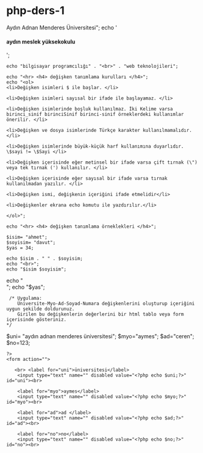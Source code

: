 # php-ders-1
<!DOCTYPE html>
<html lang="en">
<head>
    <meta charset="UTF-8">
    <meta http-equiv="X-UA-Compatible" content="IE=edge">
    <meta name="viewport" content="width=device-width, initial-scale=1.0">
    <title>ders-1</title>
</head>
<body>
    <!-- Açıklama Satırı -->
    <?php
    // Açıklama Satırı
    /* Açıklama Satırı Bloğu
       Shift+Alt+a
    */
    /* Kullanılan Komutlar
    echo: Ekrana yazdırma işlemi yapar.
        İçerisinde html etiketleri kullanılabilir. 
        Çift veya tek tırnak ile kullanılabilir.
        Çift tırnak içerisinde değişken içerikleri gösterilir. 
        Nokta işareti(.) ile birleştirme yapılabilir.
        \ Kaçış karakteridir. Özel ifadelerden önce kullanılır.
    */
    echo "<h3>Aydın Adnan Menderes Üniversitesi</h3>";
    echo '<h4> aydın meslek yüksekokulu </h4>';
 
    echo "bilgisayar programcılığı" . "<br>" . "web teknolojileri";

    echo "<hr> <h4> değişken tanımlama kurulları </h4>";
    echo "<ol>
    <li>Değişken isimleri $ ile başlar. </li>

    <li>Değişken isimleri sayısal bir ifade ile başlayamaz. </li>

    <li>Değişken isimlerinde boşluk kullanılmaz. İki Kelime varsa birinci_sinif birinciSinif birinci-sinif örneklerdeki kullanımlar önerilir. </li>

    <li>Değişken ve dosya isimlerinde Türkçe karakter kullanılmamalıdır. </li>

    <li>Değişken isimlerinde büyük-küçük harf kullanımına duyarlıdır. \$sayi != \$Sayi </li>

    <li>Değişken içerisinde eğer metinsel bir ifade varsa çift tırnak (\") veya tek tırnak (') kullanılır. </li>

    <li>Değişken içerisinde eğer sayısal bir ifade varsa tırnak kullanılmadan yazılır. </li>

    <li>Değişken ismi, değişkenin içeriğini ifade etmelidir</li>

    <li>Değişkenler ekrana echo komutu ile yazdırılır.</li> 

    </ol>";

    echo "<hr> <h4> değişken tanımlama örneklekleri </h4>";

    $isim= "ahmet";
    $soyisim= "davut";
    $yas = 34;

    echo $isim . " " . $soyisim;
    echo "<br>";
    echo "$isim $soyisim";
echo "<br>";
    echo "$yas";
   

     /* Uygulama:
        Üniversite-Myo-Ad-Soyad-Numara değişkenlerini oluşturup içeriğini uygun şekilde doldurunuz.
        Girilen bu değişkenlerin değerlerini bir html tablo veya form içerisinde gösteriniz.
    */
   $uni= "aydın adnan menderes üniversitesi";
   $myo="aymes";
   $ad="ceren";
   $no=123;
  

    ?>
    <form action="">

       <br> <label for="uni">üniversitesi</label>
        <input type="text" name="" disabled value="<?php echo $uni;?>" id="uni"><br>

        <label for="myo">aymes</label>
        <input type="text" name="" disabled value="<?php echo $myo;?>" id="myo"><br>

        <label for="ad">ad </label>
        <input type="text" name="" disabled value="<?php echo $ad;?>" id="ad"><br>

        <label for="no">no</label>
        <input type="text" name="" disabled value="<?php echo $no;?>" id="no"><br>

 <br><br><br><br><br><br><br><br><br><br><br><br><br><br><br><br><br>
    </form>


</body>
</html>

